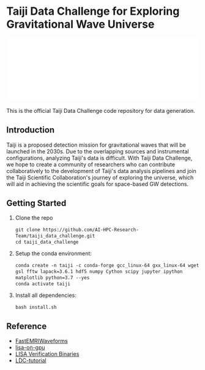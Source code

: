 # Taiji Data Challenge for Exploring Gravitational Wave Universe
![Taiji|300](images/tj-small-white-logo.png)

This is the official Taiji Data Challenge code repository for data generation.

## Introduction
Taiji is a proposed detection mission for gravitational waves that will be launched in the 2030s. Due to the overlapping sources and instrumental configurations, analyzing Taiji's data is difficult. With Taiji Data Challenge, we hope to create a community of researchers who can contribute collaboratively to the development of Taiji's data analysis pipelines and join the Taiji Scientific Collaboration's journey of exploring the universe, which will aid in achieving the scientific goals for space-based GW detections.

## Getting Started
1. Clone the repo
	```
	git clone https://github.com/AI-HPC-Research-Team/taiji_data_challenge.git
	cd taiji_data_challenge
	```

2. Setup the conda environment:
	```
	conda create -n taiji -c conda-forge gcc_linux-64 gxx_linux-64 wget gsl fftw lapack=3.6.1 hdf5 numpy Cython scipy jupyter ipython  matplotlib python=3.7 --yes
	conda activate taiji
	```
3. Install all dependencies:
	```
	bash install.sh
	```
## Reference
- [FastEMRIWaveforms](https://github.com/BlackHolePerturbationToolkit/FastEMRIWaveforms)
-  [lisa-on-gpu](https://github.com/mikekatz04/lisa-on-gpu)
-  [LISA Verification Binaries](https://gitlab.in2p3.fr/LISA/lisa-verification-binaries)
-  [LDC-tutorial](https://github.com/mikekatz04/LDC-waveform-generation-tutorial)


